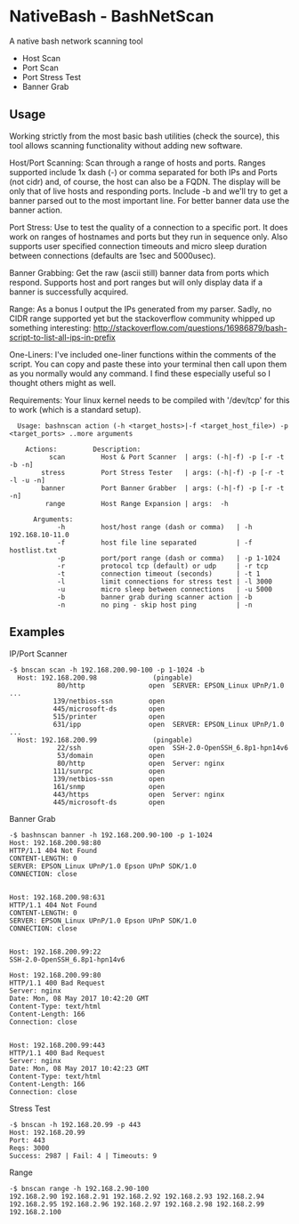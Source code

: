 NativeBash - BashNetScan
===================
A native bash network scanning tool
 - Host Scan
 - Port Scan
 - Port Stress Test
 - Banner Grab



Usage
-------------
Working strictly from the most basic bash utilities (check the source), this tool allows scanning functionality without adding new software.

Host/Port Scanning: 
Scan through a range of hosts and ports. Ranges supported include 1x dash (-) or comma separated for both IPs and Ports (not cidr) and, of course, the host can also be a FQDN. The display will be only that of live hosts and responding ports. Include -b and we'll try to get a banner parsed out to the most important line. For better banner data use the banner action.

Port Stress: 
Use to test the quality of a connection to a specific port. It does work on ranges of hostnames and ports but they run in sequence only. Also supports user specified connection timeouts and micro sleep duration between connections (defaults are 1sec and 5000usec).

Banner Grabbing: 
Get the raw (ascii still) banner data from ports which respond. Supports host and port ranges but will only display data if a banner is successfully acquired.

Range: 
As a bonus I output the IPs generated from my parser. Sadly, no CIDR range supported yet but the stackoverflow community whipped up something interesting: http://stackoverflow.com/questions/16986879/bash-script-to-list-all-ips-in-prefix

One-Liners: 
I've included one-liner functions within the comments of the script. You can copy and paste these into your terminal then call upon them as you normally would any command. I find these especially useful so I thought others might as well.

Requirements: 
Your linux kernel needs to be compiled with '/dev/tcp' for this to work (which is a standard setup).

```
  Usage: bashnscan action (-h <target_hosts>|-f <target_host_file>) -p <target_ports> ..more arguments

	Actions:         Description:
	      scan         Host & Port Scanner  | args: (-h|-f) -p [-r -t -b -n]
	    stress         Port Stress Tester   | args: (-h|-f) -p [-r -t -l -u -n]
	    banner         Port Banner Grabber  | args: (-h|-f) -p [-r -t -n]
	     range         Host Range Expansion | args:  -h

      Arguments:
	        -h         host/host range (dash or comma)   | -h 192.168.10-11.0
	        -f         host file line separated          | -f hostlist.txt
	        -p         port/port range (dash or comma)   | -p 1-1024
	        -r         protocol tcp (default) or udp     | -r tcp
	        -t         connection timeout (seconds)      | -t 1
	        -l         limit connections for stress test | -l 3000
	        -u         micro sleep between connections   | -u 5000
	        -b         banner grab during scanner action | -b
	        -n         no ping - skip host ping          | -n	
```

Examples
-------------

IP/Port Scanner
```
-$ bnscan scan -h 192.168.200.90-100 -p 1-1024 -b
  Host: 192.168.200.98              (pingable)
            80/http                open  SERVER: EPSON_Linux UPnP/1.0 ...
           139/netbios-ssn         open               
           445/microsoft-ds        open               
           515/printer             open               
           631/ipp                 open  SERVER: EPSON_Linux UPnP/1.0 ...
  Host: 192.168.200.99              (pingable)
            22/ssh                 open  SSH-2.0-OpenSSH_6.8p1-hpn14v6
            53/domain              open               
            80/http                open  Server: nginx
           111/sunrpc              open               
           139/netbios-ssn         open               
           161/snmp                open               
           443/https               open  Server: nginx
           445/microsoft-ds        open               
```      
Banner Grab
```
-$ bashnscan banner -h 192.168.200.90-100 -p 1-1024
Host: 192.168.200.98:80        
HTTP/1.1 404 Not Found
CONTENT-LENGTH: 0
SERVER: EPSON_Linux UPnP/1.0 Epson UPnP SDK/1.0
CONNECTION: close


Host: 192.168.200.98:631        
HTTP/1.1 404 Not Found
CONTENT-LENGTH: 0
SERVER: EPSON_Linux UPnP/1.0 Epson UPnP SDK/1.0
CONNECTION: close


Host: 192.168.200.99:22          
SSH-2.0-OpenSSH_6.8p1-hpn14v6

Host: 192.168.200.99:80        
HTTP/1.1 400 Bad Request
Server: nginx
Date: Mon, 08 May 2017 10:42:20 GMT
Content-Type: text/html
Content-Length: 166
Connection: close


Host: 192.168.200.99:443        
HTTP/1.1 400 Bad Request
Server: nginx
Date: Mon, 08 May 2017 10:42:23 GMT
Content-Type: text/html
Content-Length: 166
Connection: close

```

Stress Test
```
-$ bnscan -h 192.168.20.99 -p 443
Host: 192.168.20.99
Port: 443
Reqs: 3000
Success: 2987 | Fail: 4 | Timeouts: 9
```

Range
```
-$ bnscan range -h 192.168.2.90-100
192.168.2.90 192.168.2.91 192.168.2.92 192.168.2.93 192.168.2.94 192.168.2.95 192.168.2.96 192.168.2.97 192.168.2.98 192.168.2.99 192.168.2.100
```
